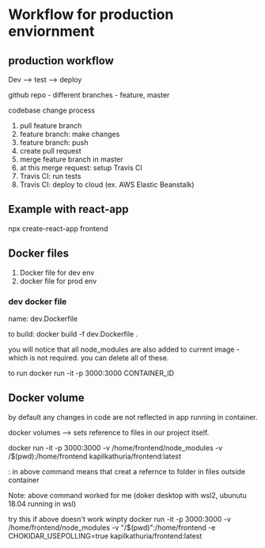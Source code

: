 # Workflow for production enviornment

## production workflow
Dev --> test --> deploy

github repo - different branches - feature, master

codebase change process
1. pull feature branch
2. feature branch: make changes 
3. feature branch: push
4. create pull request
5. merge feature branch in master
6. at this merge request: setup Travis CI
7. Travis CI: run tests
8. Travis CI: deploy to cloud (ex. AWS Elastic Beanstalk)

## Example with react-app
npx create-react-app frontend

## Docker files
1. Docker file for dev env
2. docker file for prod env

### dev docker file
name: dev.Dockerfile

to build:
docker build -f dev.Dockerfile .

you will notice that all node_modules are also added to current image - which is not required. you can delete all of these.

to run
docker run -it -p 3000:3000 CONTAINER_ID

## Docker volume
by default any  changes in code are not reflected in app running in container.

docker volumes --> sets reference to files in our project itself.

docker run -it -p 3000:3000 -v /home/frontend/node_modules -v /$(pwd):/home/frontend kapilkathuria/frontend:latest

: in above command means that creat a refernce to folder in files outside container

Note: above command worked for me (doker desktop with wsl2, ubunutu 18.04 running in wsl)

try this if above doesn't work
winpty docker run -it -p 3000:3000 -v /home/frontend/node_modules -v "/$(pwd)":/home/frontend -e CHOKIDAR_USEPOLLING=true kapilkathuria/frontend:latest

